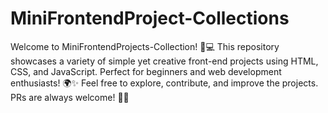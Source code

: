 # MiniFrontendProject-Collections
Welcome to MiniFrontendProjects-Collection! 🎨💻 This repository showcases a variety of simple yet creative front-end projects using HTML, CSS, and JavaScript. Perfect for beginners and web development enthusiasts! 🌍✨ Feel free to explore, contribute, and improve the projects. PRs are always welcome! 🚀🤝
